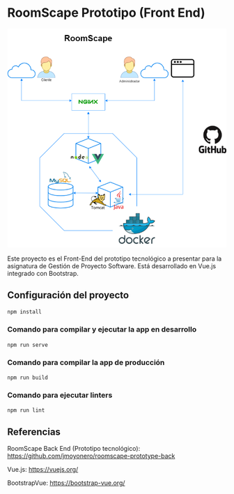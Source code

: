 # RoomScape Prototipo (Front End)

![Arquitectura del proyecto RoomScape](./public/RoomScapeArquitectura1.0.0.png)

Este proyecto es el Front-End del prototipo tecnológico a presentar para la asignatura de Gestión de Proyecto Software. Está desarrollado en Vue.js integrado con Bootstrap.

## Configuración del proyecto

```
npm install
```

### Comando para compilar y ejecutar la app en desarrollo

```
npm run serve
```

### Comando para compilar la app de producción

```
npm run build
```

### Comando para ejecutar linters

```
npm run lint
```

## Referencias

RoomScape Back End (Prototipo tecnológico): https://github.com/jmoyonero/roomscape-prototype-back

Vue.js: https://vuejs.org/

BootstrapVue: https://bootstrap-vue.org/